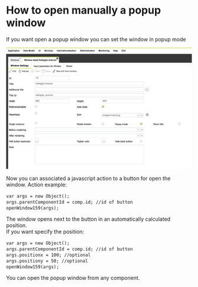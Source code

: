 # How to open manually a popup window

If you want open a popup window you can set the window in popup mode

![](.gitbook/assets/image%20%285%29.png)

Now you can associated a javascript action to a button for open the window. Action example:

```text
var args = new Object();
args.parentComponentId = comp.id; //id of button
openWindow159(args);
```

The window opens next to the button in an automatically calculated position.  
If you want specify the position:

```text
var args = new Object();
args.parentComponentId = comp.id; //id of button
args.positionx = 100; //optional
args.positiony = 50; //optional
openWindow159(args);
```

You can open the popup window from any component.

